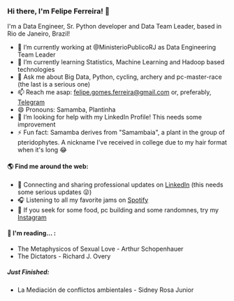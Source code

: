 ### Hi there, I'm Felipe Ferreira! 👋


I'm a Data Engineer, Sr. Python developer and Data Team Leader, based in Rio de Janeiro, Brazil!

- 🔭 I’m currently working at @MinisterioPublicoRJ as Data Engineering Team Leader
- 🌱 I’m currently learning Statistics, Machine Learning and Hadoop based technologies
- 💬 Ask me about Big Data, Python, cycling, archery and pc-master-race (the last is a serious one)
- 📫 Reach me asap: felipe.gomes.ferreira@gmail.com or, preferably, <a href="https://t.me/SamambaMan">Telegram</a>
- 😄 Pronouns: Samamba, Plantinha
- 🤔 I’m looking for help with my LinkedIn Profile! This needs some improvement
- ⚡ Fun fact: Samamba derives from "Samambaia", a plant in the group of pteridophytes. A nickname I've received in college due to my hair format when it's long 😂


#### 🌎 Find me around the web:
- 💼 Connecting and sharing professional updates on <a href="https://www.linkedin.com/in/felipevieiraferreira/">LinkedIn</a> (this needs some serious updates 😜)
- 🎧 Listening to all my favorite jams on <a href="https://open.spotify.com/user/samambaman">Spotify</a>
- 📸 If you seek for some food, pc building and some randomnes, try my <a href="https://www.instagram.com/paocomdoisovos/">Instagram</a>

#### 📔 I'm reading... :
 - The Metaphysicos of Sexual Love - Arthur Schopenhauer
 - The Dictators - Richard J. Overy
##### Just Finished:
 - La Mediación de conflictos ambientales - Sidney Rosa Junior
